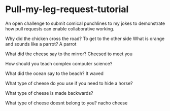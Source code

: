 # Pull-my-leg-request-tutorial
An open challenge to submit comical punchlines to my jokes to demonstrate how pull requests can enable collaborative working.

Why did the chicken cross the road?
To get to the other side
What is orange and sounds like a parrot?
A parrot

What did the cheese say to the mirror?
Cheesed to meet you

How should you teach complex computer science?

What did the ocean say to the beach?
It waved

What type of cheese do you use if you need to hide a horse?


What type of cheese is made backwards?


What type of cheese doesnt belong to you?
nacho cheese
